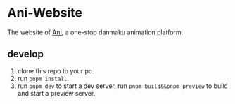 # Ani-Website

The website of [Ani](https://github.com/open-ani/ani), a one-stop danmaku animation platform.

## develop

1. clone this repo to your pc.
2. run `pnpm install`.
3. run `pnpm dev` to start a dev server, run `pnpm build&&pnpm preview` to build and start a preview server.
